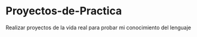 # Proyectos-de-Practica
Realizar proyectos de la vida real para probar mi conocimiento del lenguaje
